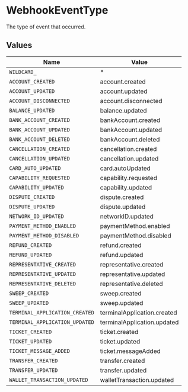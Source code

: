 # WebhookEventType

The type of event that occurred.


## Values

| Name                           | Value                          |
| ------------------------------ | ------------------------------ |
| `WILDCARD_`                    | *                              |
| `ACCOUNT_CREATED`              | account.created                |
| `ACCOUNT_UPDATED`              | account.updated                |
| `ACCOUNT_DISCONNECTED`         | account.disconnected           |
| `BALANCE_UPDATED`              | balance.updated                |
| `BANK_ACCOUNT_CREATED`         | bankAccount.created            |
| `BANK_ACCOUNT_UPDATED`         | bankAccount.updated            |
| `BANK_ACCOUNT_DELETED`         | bankAccount.deleted            |
| `CANCELLATION_CREATED`         | cancellation.created           |
| `CANCELLATION_UPDATED`         | cancellation.updated           |
| `CARD_AUTO_UPDATED`            | card.autoUpdated               |
| `CAPABILITY_REQUESTED`         | capability.requested           |
| `CAPABILITY_UPDATED`           | capability.updated             |
| `DISPUTE_CREATED`              | dispute.created                |
| `DISPUTE_UPDATED`              | dispute.updated                |
| `NETWORK_ID_UPDATED`           | networkID.updated              |
| `PAYMENT_METHOD_ENABLED`       | paymentMethod.enabled          |
| `PAYMENT_METHOD_DISABLED`      | paymentMethod.disabled         |
| `REFUND_CREATED`               | refund.created                 |
| `REFUND_UPDATED`               | refund.updated                 |
| `REPRESENTATIVE_CREATED`       | representative.created         |
| `REPRESENTATIVE_UPDATED`       | representative.updated         |
| `REPRESENTATIVE_DELETED`       | representative.deleted         |
| `SWEEP_CREATED`                | sweep.created                  |
| `SWEEP_UPDATED`                | sweep.updated                  |
| `TERMINAL_APPLICATION_CREATED` | terminalApplication.created    |
| `TERMINAL_APPLICATION_UPDATED` | terminalApplication.updated    |
| `TICKET_CREATED`               | ticket.created                 |
| `TICKET_UPDATED`               | ticket.updated                 |
| `TICKET_MESSAGE_ADDED`         | ticket.messageAdded            |
| `TRANSFER_CREATED`             | transfer.created               |
| `TRANSFER_UPDATED`             | transfer.updated               |
| `WALLET_TRANSACTION_UPDATED`   | walletTransaction.updated      |